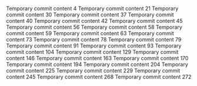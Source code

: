 Temporary commit content 4
Temporary commit content 21
Temporary commit content 30
Temporary commit content 37
Temporary commit content 40
Temporary commit content 42
Temporary commit content 45
Temporary commit content 56
Temporary commit content 58
Temporary commit content 59
Temporary commit content 63
Temporary commit content 73
Temporary commit content 78
Temporary commit content 79
Temporary commit content 91
Temporary commit content 93
Temporary commit content 104
Temporary commit content 129
Temporary commit content 146
Temporary commit content 163
Temporary commit content 170
Temporary commit content 194
Temporary commit content 204
Temporary commit content 225
Temporary commit content 229
Temporary commit content 245
Temporary commit content 268
Temporary commit content 272
